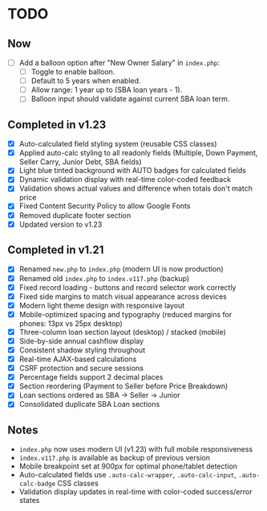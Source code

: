 # TODO

## Now
- [ ] Add a balloon option after "New Owner Salary" in `index.php`:
  - [ ] Toggle to enable balloon.
  - [ ] Default to 5 years when enabled.
  - [ ] Allow range: 1 year up to (SBA loan years - 1).
  - [ ] Balloon input should validate against current SBA loan term.

## Completed in v1.23
- [x] Auto-calculated field styling system (reusable CSS classes)
- [x] Applied auto-calc styling to all readonly fields (Multiple, Down Payment, Seller Carry, Junior Debt, SBA fields)
- [x] Light blue tinted background with AUTO badges for calculated fields
- [x] Dynamic validation display with real-time color-coded feedback
- [x] Validation shows actual values and difference when totals don't match price
- [x] Fixed Content Security Policy to allow Google Fonts
- [x] Removed duplicate footer section
- [x] Updated version to v1.23

## Completed in v1.21
- [x] Renamed `new.php` to `index.php` (modern UI is now production)
- [x] Renamed old `index.php` to `index.v117.php` (backup)
- [x] Fixed record loading - buttons and record selector work correctly
- [x] Fixed side margins to match visual appearance across devices
- [x] Modern light theme design with responsive layout
- [x] Mobile-optimized spacing and typography (reduced margins for phones: 13px vs 25px desktop)
- [x] Three-column loan section layout (desktop) / stacked (mobile)
- [x] Side-by-side annual cashflow display
- [x] Consistent shadow styling throughout
- [x] Real-time AJAX-based calculations
- [x] CSRF protection and secure sessions
- [x] Percentage fields support 2 decimal places
- [x] Section reordering (Payment to Seller before Price Breakdown)
- [x] Loan sections ordered as SBA → Seller → Junior
- [x] Consolidated duplicate SBA Loan sections

## Notes
- `index.php` now uses modern UI (v1.23) with full mobile responsiveness
- `index.v117.php` is available as backup of previous version
- Mobile breakpoint set at 900px for optimal phone/tablet detection
- Auto-calculated fields use `.auto-calc-wrapper`, `.auto-calc-input`, `.auto-calc-badge` CSS classes
- Validation display updates in real-time with color-coded success/error states
